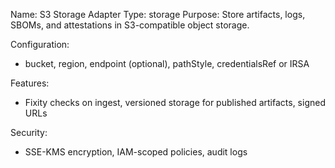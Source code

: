 Name: S3 Storage Adapter
Type: storage
Purpose: Store artifacts, logs, SBOMs, and attestations in S3-compatible object storage.

Configuration:
- bucket, region, endpoint (optional), pathStyle, credentialsRef or IRSA

Features:
- Fixity checks on ingest, versioned storage for published artifacts, signed URLs

Security:
- SSE-KMS encryption, IAM-scoped policies, audit logs

